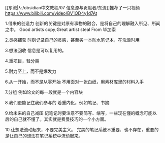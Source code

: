 [[东流|λ:/obsidian中文教程/07 信息源与贡献者/东流]]推荐了一只视频
https://www.bilibili.com/video/BV1QD4y1d7At

1.借来的创造力
创新的关键是对原有事物的融合，是将自己的理解融入所见、所闻之中。
Good artists copy;Great artist steal From 毕加索

2.灵感捕获
时刻记录自己的灵感，甚至买一本防水笔记本，在洗澡时用

3.想法回收
信息是可以复用的。

4.重项目，轻分类

5.耐力至上，而不是爆发力

6.从一开始，而不是从零开始
不用面对一张白纸，用素材库里的材料入手

7.分组
例如论文的每一段就是一个内容块

8.我们更能记住我们参与的
着重内化，例如笔记、书摘

9.给未来的自己减压
记笔记时要注意不要简写、缩写，一些现在懂的概念可能以后的自己就不懂了。其实就是费曼技巧的一个小方面。

10.让想法流动起来，不要完美主义。
完美的笔记系统不重要，也不存在，重要的是让自己的想法在笔记系统中流动起来。